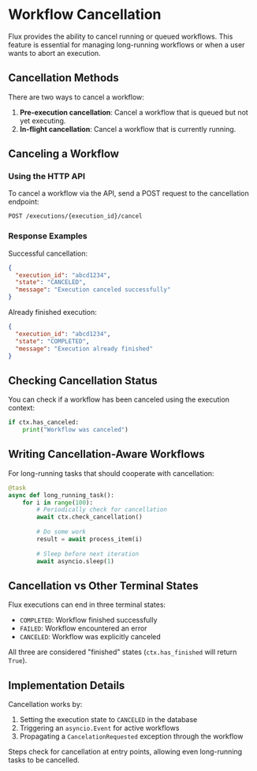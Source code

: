 # Workflow Cancellation

Flux provides the ability to cancel running or queued workflows. This feature is essential for managing long-running workflows or when a user wants to abort an execution.

## Cancellation Methods

There are two ways to cancel a workflow:

1. **Pre-execution cancellation**: Cancel a workflow that is queued but not yet executing.
2. **In-flight cancellation**: Cancel a workflow that is currently running.

## Canceling a Workflow

### Using the HTTP API

To cancel a workflow via the API, send a POST request to the cancellation endpoint:

```http
POST /executions/{execution_id}/cancel
```

### Response Examples

Successful cancellation:
```json
{
  "execution_id": "abcd1234",
  "state": "CANCELED",
  "message": "Execution canceled successfully"
}
```

Already finished execution:
```json
{
  "execution_id": "abcd1234",
  "state": "COMPLETED",
  "message": "Execution already finished"
}
```

## Checking Cancellation Status

You can check if a workflow has been canceled using the execution context:

```python
if ctx.has_canceled:
    print("Workflow was canceled")
```

## Writing Cancellation-Aware Workflows

For long-running tasks that should cooperate with cancellation:

```python
@task
async def long_running_task():
    for i in range(100):
        # Periodically check for cancellation
        await ctx.check_cancellation()
        
        # Do some work
        result = await process_item(i)
        
        # Sleep before next iteration
        await asyncio.sleep(1)
```

## Cancellation vs Other Terminal States

Flux executions can end in three terminal states:

- `COMPLETED`: Workflow finished successfully
- `FAILED`: Workflow encountered an error
- `CANCELED`: Workflow was explicitly canceled

All three are considered "finished" states (`ctx.has_finished` will return `True`).

## Implementation Details

Cancellation works by:

1. Setting the execution state to `CANCELED` in the database
2. Triggering an `asyncio.Event` for active workflows
3. Propagating a `CancelationRequested` exception through the workflow

Steps check for cancellation at entry points, allowing even long-running tasks to be cancelled.
